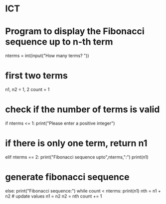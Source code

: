 # ICT
# Program to display the Fibonacci sequence up to n-th term

nterms = int(input("How many terms? "))

# first two terms
n1, n2 = 1, 2
count = 1

# check if the number of terms is valid
if nterms <= 1:
   print("Please enter a positive integer")
# if there is only one term, return n1
elif nterms == 2:
   print("Fibonacci sequence upto",nterms,":")
   print(n1)
# generate fibonacci sequence
else:
   print("Fibonacci sequence:")
   while count < nterms:
       print(n1)
       nth = n1 + n2
       # update values
       n1 = n2
       n2 = nth
       count += 1
